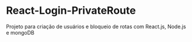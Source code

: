 # React-Login-PrivateRoute
 Projeto para criação de usuários e bloqueio de rotas com React.js, Node.js e mongoDB

